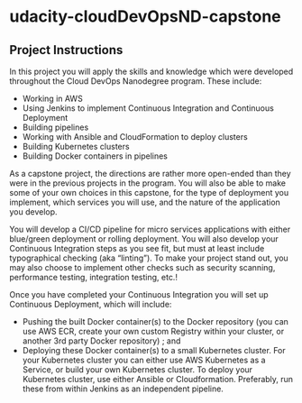 # udacity-cloudDevOpsND-capstone

## Project Instructions
In this project you will apply the skills and knowledge which were developed throughout the Cloud DevOps Nanodegree program. These include:

 - Working in AWS
 - Using Jenkins to implement Continuous Integration and Continuous Deployment
 - Building pipelines
 - Working with Ansible and CloudFormation to deploy clusters
 - Building Kubernetes clusters
 - Building Docker containers in pipelines

As a capstone project, the directions are rather more open-ended than they were in the previous projects in the program. You will also be able to make some of your own choices in this capstone, for the type of deployment you implement, which services you will use, and the nature of the application you develop.

You will develop a CI/CD pipeline for micro services applications with either blue/green deployment or rolling deployment. You will also develop your Continuous Integration steps as you see fit, but must at least include typographical checking (aka “linting”). To make your project stand out, you may also choose to implement other checks such as security scanning, performance testing, integration testing, etc.!

Once you have completed your Continuous Integration you will set up Continuous Deployment, which will include:

 - Pushing the built Docker container(s) to the Docker repository (you can use AWS ECR, create your own custom Registry within your cluster, or another 3rd party Docker repository) ; and
 - Deploying these Docker container(s) to a small Kubernetes cluster. For your Kubernetes cluster you can either use AWS Kubernetes as a Service, or build your own Kubernetes cluster. To deploy your Kubernetes cluster, use either Ansible or Cloudformation. Preferably, run these from within Jenkins as an independent pipeline.
